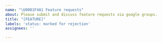```yaml
---
name: "\U0001F4A1 Feature requests"
about: Please submit and discuss feature requests via google groups.
title: "[FEATURE]"
labels: 'status: marked for rejection'
assignees: ''

---
```


<!--
Please submit any feature requests through our developers email list:
https://groups.google.com/forum/#!forum/django-cms-developers
-->
